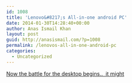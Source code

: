 ```yaml
---
id: 1008
title: 'Lenovo&#8217;s All-in-one android PC'
date: 2014-01-30T14:28:40+00:00
author: Anas Ismail Khan
layout: post
guid: http://anasismail.com/?p=1008
permalink: /lenovos-all-in-one-android-pc
categories:
  - Uncategorized
---
```

[Now the battle for the desktop begins..&nbsp; it might](http://www.zdnet.com/android-desktops-arrive-as-lenovo-eyes-your-living-room-7000024678/)